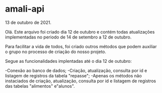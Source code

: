 # amali-api

13 de outubro de 2021.

Olá. Este arquivo foi criado dia 12 de outubro e contém todas atualizações implementadas no periodo de 14 de setembro a 12 de outubro.

Para facilitar a vida de todos, foi criado outros métodos que podem auxiliar o grupo no processo de criação do nosso projeto.

Segue as funcionalidades implentadas até o dia 12 de outubro:

-Conexão ao banco de dados;
-Criação, atualização, consulta por id e listagem de registros da tabela "repasse";
-Apenas os métodos não instaciados de criação, atualização, consulta por id e listagem de registros das tabelas "alimentos" e"alunos".

